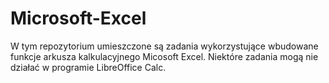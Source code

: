 # Microsoft-Excel
W tym repozytorium umieszczone są zadania wykorzystujące wbudowane funkcje 
arkusza kalkulacyjnego Micosoft Excel. Niektóre zadania mogą nie 
działać w programie LibreOffice Calc. 
